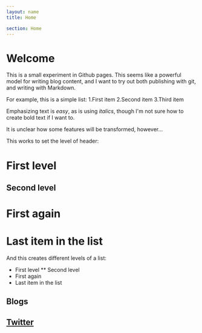 ```yaml
---
layout: name 
title: Home

section: Home
---
```



Welcome
=======

This is a small experiment in Github pages.  This seems like a powerful model for writing blog content, and I want to try out both publishing with git, and writing with Markdown.

For example, this is a simple list:
1.First item
2.Second item
3.Third item

Emphasizing text is *easy*, as is using _italics_, though I'm not sure how to create bold text if I want to.

It is unclear how some features will be transformed, however...

This works to set the level of header:
# First level
## Second level
# First again
# Last item in the list

And this creates different levels of a list:
* First level
** Second level
* First again
* Last item in the list

Blogs
-------


[Twitter](http://twitter.com/arihersh)
-------
